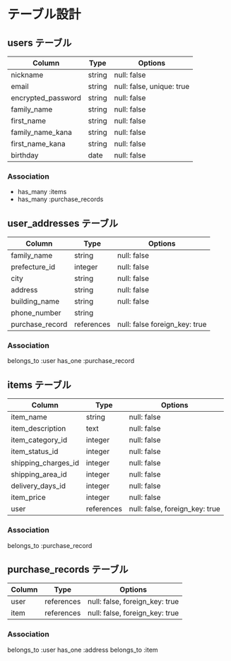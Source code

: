 # テーブル設計

## users テーブル

| Column             | Type   | Options                   |
| ------------------ | ------ | ------------------------- |
| nickname           | string | null: false               |
| email              | string | null: false, unique: true |
| encrypted_password | string | null: false               |
| family_name        | string | null: false               |
| first_name         | string | null: false               |
| family_name_kana   | string | null: false               |
| first_name_kana    | string | null: false               |
| birthday           | date   | null: false               |

### Association

- has_many :items
- has_many :purchase_records

## user_addresses テーブル

| Column           | Type       | Options                       |
| ---------------- | ---------- | ----------------------------- |
| family_name      | string     | null: false                   |
| prefecture_id    | integer    | null: false                   |
| city             | string     | null: false                   |
| address          | string     | null: false                   |
| building_name    | string     | null: false                   |
| phone_number     | string     |                               |
| purchase_record  | references | null: false foreign_key: true |

### Association

belongs_to :user
has_one :purchase_record

## items テーブル

| Column              | Type       | Options                        |
| ------------------- | ---------- | ------------------------------ |
| item_name           | string     | null: false                    |
| item_description    | text       | null: false                    |
| item_category_id    | integer    | null: false                    |
| item_status_id      | integer    | null: false                    |
| shipping_charges_id | integer    | null: false                    |
| shipping_area_id    | integer    | null: false                    |
| delivery_days_id    | integer    | null: false                    |
| item_price          | integer    | null: false                    |
| user                | references | null: false, foreign_key: true |

### Association
belongs_to :purchase_record

## purchase_records テーブル
| Column  | Type       | Options                        |
| ------- | ---------- | ------------------------------ |
| user    | references | null: false, foreign_key: true |
| item    | references | null: false, foreign_key: true |

### Association
belongs_to :user
has_one :address
belongs_to :item